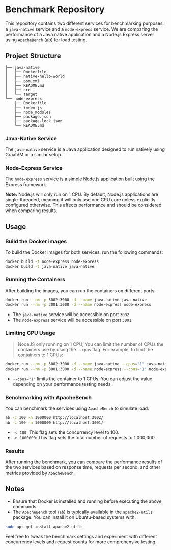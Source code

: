 # Benchmark Repository

This repository contains two different services for benchmarking purposes: a `java-native` service and a `node-express` service. We are comparing the performance of a Java native application and a Node.js Express server using `ApacheBench` (ab) for load testing.

## Project Structure

```
├── java-native
│   ├── Dockerfile
│   ├── native-hello-world
│   ├── pom.xml
│   ├── README.md
│   ├── src
│   └── target
└── node-express
    ├── Dockerfile
    ├── index.js
    ├── node_modules
    ├── package.json
    ├── package-lock.json
    └── README.md
```

### Java-Native Service

The `java-native` service is a Java application designed to run natively using GraalVM or a similar setup.

### Node-Express Service

The `node-express` service is a simple Node.js application built using the Express framework.

**Note:** Node.js will only run on 1 CPU. By default, Node.js applications are single-threaded, meaning it will only use one CPU core unless explicitly configured otherwise. This affects performance and should be considered when comparing results.

## Usage

### Build the Docker images

To build the Docker images for both services, run the following commands:

```bash
docker build -t node-express node-express
docker build -t java-native java-native
```

### Running the Containers

After building the images, you can run the containers on different ports:

```bash
docker run --rm -p 3002:3000 -d --name java-native java-native
docker run --rm -p 3001:3000 -d --name node-express node-express
```

- The `java-native` service will be accessible on port `3002`.
- The `node-express` service will be accessible on port `3001`.

### Limiting CPU Usage
> NodeJS only running on 1 CPU, 
You can limit the number of CPUs the containers use by using the `--cpus` flag. For example, to limit the containers to 1 CPUs:

```bash
docker run --rm -p 3002:3000 -d --name java-native --cpus="1" java-native
docker run --rm -p 3001:3000 -d --name node-express --cpus="1" node-express
```


- `--cpus="1"` limits the container to 1 CPUs. You can adjust the value depending on your performance testing needs.

### Benchmarking with ApacheBench

You can benchmark the services using `ApacheBench` to simulate load:

```bash
ab -c 100 -n 1000000 http://localhost:3002/
ab -c 100 -n 1000000 http://localhost:3001/
```

- `-c 100`: This flag sets the concurrency level to 100.
- `-n 1000000`: This flag sets the total number of requests to 1,000,000.

### Results

After running the benchmark, you can compare the performance results of the two services based on response time, requests per second, and other metrics provided by `ApacheBench`.

## Notes

- Ensure that Docker is installed and running before executing the above commands.
- The `ApacheBench` tool (`ab`) is typically available in the `apache2-utils` package. You can install it on Ubuntu-based systems with:

```bash
sudo apt-get install apache2-utils
```

Feel free to tweak the benchmark settings and experiment with different concurrency levels and request counts for more comprehensive testing.
